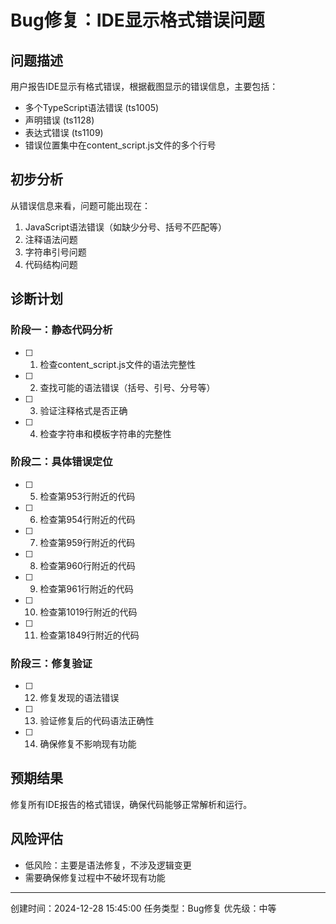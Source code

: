# Bug修复：IDE显示格式错误问题

## 问题描述
用户报告IDE显示有格式错误，根据截图显示的错误信息，主要包括：
- 多个TypeScript语法错误 (ts1005)
- 声明错误 (ts1128) 
- 表达式错误 (ts1109)
- 错误位置集中在content_script.js文件的多个行号

## 初步分析
从错误信息来看，问题可能出现在：
1. JavaScript语法错误（如缺少分号、括号不匹配等）
2. 注释语法问题
3. 字符串引号问题
4. 代码结构问题

## 诊断计划

### 阶段一：静态代码分析
- [ ] 1. 检查content_script.js文件的语法完整性
- [ ] 2. 查找可能的语法错误（括号、引号、分号等）
- [ ] 3. 验证注释格式是否正确
- [ ] 4. 检查字符串和模板字符串的完整性

### 阶段二：具体错误定位
- [ ] 5. 检查第953行附近的代码
- [ ] 6. 检查第954行附近的代码
- [ ] 7. 检查第959行附近的代码
- [ ] 8. 检查第960行附近的代码
- [ ] 9. 检查第961行附近的代码
- [ ] 10. 检查第1019行附近的代码
- [ ] 11. 检查第1849行附近的代码

### 阶段三：修复验证
- [ ] 12. 修复发现的语法错误
- [ ] 13. 验证修复后的代码语法正确性
- [ ] 14. 确保修复不影响现有功能

## 预期结果
修复所有IDE报告的格式错误，确保代码能够正常解析和运行。

## 风险评估
- 低风险：主要是语法修复，不涉及逻辑变更
- 需要确保修复过程中不破坏现有功能

---
创建时间：2024-12-28 15:45:00
任务类型：Bug修复
优先级：中等